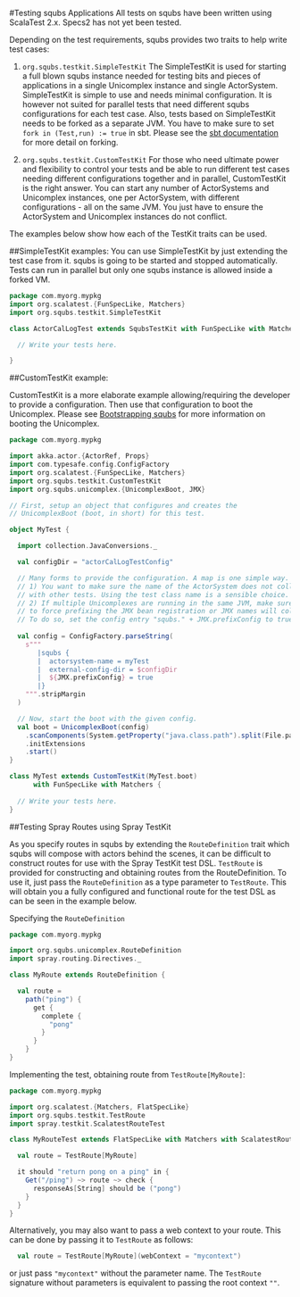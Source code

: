 #Testing squbs Applications
All tests on squbs have been written using ScalaTest 2.x. Specs2 has not yet been tested.

Depending on the test requirements, squbs provides two traits to help write test cases:

1. `org.squbs.testkit.SimpleTestKit` The SimpleTestKit is used for starting a full blown squbs instance needed for testing bits and pieces of applications in a single Unicomplex instance and single ActorSystem. SimpleTestKit is simple to use and needs minimal configuration. It is however not suited for parallel tests that need different squbs configurations for each test case. Also, tests based on SimpleTestKit needs to be forked as a separate JVM. You have to make sure to set `fork in (Test,run) := true` in sbt. Please see the [sbt documentation](http://www.scala-sbt.org/0.13/docs/Forking.html) for more detail on forking.

2. `org.squbs.testkit.CustomTestKit` For those who need ultimate power and flexibility to control your tests and be able to run different test cases needing different configurations together and in parallel, CustomTestKit is the right answer. You can start any number of ActorSystems and Unicomplex instances, one per ActorSystem, with different configurations - all on the same JVM. You just have to ensure the ActorSystem and Unicomplex instances do not conflict.

The examples below show how each of the TestKit traits can be used.

##SimpleTestKit examples:
You can use SimpleTestKit by just extending the test case from it. squbs is going to be started and stopped automatically. Tests can run in parallel but only one squbs instance is allowed inside a forked VM.

```scala
package com.myorg.mypkg
import org.scalatest.{FunSpecLike, Matchers}
import org.squbs.testkit.SimpleTestKit

class ActorCalLogTest extends SqubsTestKit with FunSpecLike with Matchers {

  // Write your tests here.

}
```

##CustomTestKit example:

CustomTestKit is a more elaborate example allowing/requiring the developer to provide a configuration. Then use that configuration to boot the Unicomplex. Please see [Bootstrapping squbs](bootstrap.md) for more information on booting the Unicomplex.

```scala
package com.myorg.mypkg

import akka.actor.{ActorRef, Props}
import com.typesafe.config.ConfigFactory
import org.scalatest.{FunSpecLike, Matchers}
import org.squbs.testkit.CustomTestKit
import org.squbs.unicomplex.{UnicomplexBoot, JMX}

// First, setup an object that configures and creates the
// UnicomplexBoot (boot, in short) for this test.

object MyTest {

  import collection.JavaConversions._

  val configDir = "actorCalLogTestConfig"

  // Many forms to provide the configuration. A map is one simple way.
  // 1) You want to make sure the name of the ActorSystem does not collide
  // with other tests. Using the test class name is a sensible choice.
  // 2) If multiple Unicomplexes are running in the same JVM, make sure
  // to force prefixing the JMX bean registration or JMX names will collide.
  // To do so, set the config entry "squbs." + JMX.prefixConfig to true.
  
  val config = ConfigFactory.parseString(
    s"""
       |squbs {
       |  actorsystem-name = myTest
       |  external-config-dir = $configDir
       |  ${JMX.prefixConfig} = true
       |}
    """.stripMargin
  )

  // Now, start the boot with the given config.
  val boot = UnicomplexBoot(config)
    .scanComponents(System.getProperty("java.class.path").split(File.pathSeparator))
    .initExtensions
    .start()
}

class MyTest extends CustomTestKit(MyTest.boot)
      with FunSpecLike with Matchers {
  
  // Write your tests here.      
}

```

##Testing Spray Routes using Spray TestKit

As you specify routes in squbs by extending the `RouteDefinition` trait which squbs will compose with actors behind
the scenes, it can be difficult to construct routes for use with the Spray TestKit test DSL. `TestRoute` is provided
for constructing and obtaining routes from the RouteDefinition. To use it, just pass the `RouteDefinition` as a type
parameter to `TestRoute`. This will obtain you a fully configured and functional route for the test DSL as can be seen
in the example below.

Specifying the `RouteDefinition`

```scala
package com.myorg.mypkg

import org.squbs.unicomplex.RouteDefinition
import spray.routing.Directives._

class MyRoute extends RouteDefinition {

  val route =
    path("ping") {
      get {
        complete {
          "pong"
        }
      }
    }
}
```

Implementing the test, obtaining route from `TestRoute[MyRoute]`:

```scala
package com.myorg.mypkg

import org.scalatest.{Matchers, FlatSpecLike}
import org.squbs.testkit.TestRoute
import spray.testkit.ScalatestRouteTest

class MyRouteTest extends FlatSpecLike with Matchers with ScalatestRouteTest {

  val route = TestRoute[MyRoute]

  it should "return pong on a ping" in {
    Get("/ping") ~> route ~> check {
      responseAs[String] should be ("pong")
    }
  }
}
```

Alternatively, you may also want to pass a web context to your route. This can be done by passing it to `TestRoute` as follows:

```scala
  val route = TestRoute[MyRoute](webContext = "mycontext")
```

or just pass `"mycontext"` without the parameter name. The `TestRoute` signature without parameters is equivalent to passing the root context `""`.
